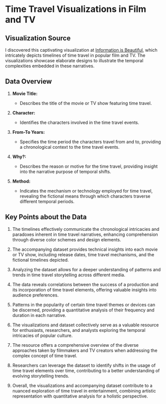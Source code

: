 # Time Travel Visualizations in Film and TV

## Visualization Source
I discovered this captivating visualization at [Information is Beautiful](https://informationisbeautiful.net/visualizations/timelines-time-travel-in-popular-film-and-tv/), which intricately depicts timelines of time travel in popular film and TV. The visualizations showcase elaborate designs to illustrate the temporal complexities embedded in these narratives.

## Data Overview
1. **Movie Title:**
   - Describes the title of the movie or TV show featuring time travel.

2. **Character:**
   - Identifies the characters involved in the time travel events.

3. **From-To Years:**
   - Specifies the time period the characters travel from and to, providing a chronological context to the time travel events.

4. **Why?:**
   - Describes the reason or motive for the time travel, providing insight into the narrative purpose of temporal shifts.

5. **Method:**
   - Indicates the mechanism or technology employed for time travel, revealing the fictional means through which characters traverse different temporal periods.

## Key Points about the Data

1. The timelines effectively communicate the chronological intricacies and paradoxes inherent in time travel narratives, enhancing comprehension through diverse color schemes and design elements.

2. The accompanying dataset provides technical insights into each movie or TV show, including release dates, time travel mechanisms, and the fictional timelines depicted.

3. Analyzing the dataset allows for a deeper understanding of patterns and trends in time travel storytelling across different media.

4. The data reveals correlations between the success of a production and its incorporation of time travel elements, offering valuable insights into audience preferences.

5. Patterns in the popularity of certain time travel themes or devices can be discerned, providing a quantitative analysis of their frequency and duration in each narrative.

6. The visualizations and dataset collectively serve as a valuable resource for enthusiasts, researchers, and analysts exploring the temporal intricacies of popular culture.

7. The resource offers a comprehensive overview of the diverse approaches taken by filmmakers and TV creators when addressing the complex concept of time travel.

8. Researchers can leverage the dataset to identify shifts in the usage of time travel elements over time, contributing to a better understanding of evolving storytelling trends.

9. Overall, the visualizations and accompanying dataset contribute to a nuanced exploration of time travel in entertainment, combining artistic representation with quantitative analysis for a holistic perspective.
